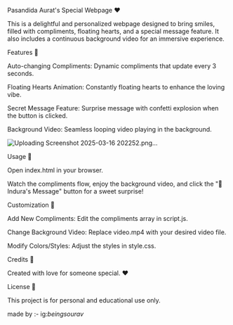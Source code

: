 Pasandida Aurat's Special Webpage ❤️

This is a delightful and personalized webpage designed to bring smiles, filled with compliments, 
floating hearts, and a special message feature. 
It also includes a continuous background video for an immersive experience.

Features 🌟

Auto-changing Compliments: Dynamic compliments that update every 3 seconds.

Floating Hearts Animation: Constantly floating hearts to enhance the loving vibe.

Secret Message Feature: Surprise message with confetti explosion when the button is clicked.

Background Video: Seamless looping video playing in the background.

![Uploading Screenshot 2025-03-16 202252.png…]()

Usage 🚀

Open index.html in your browser.

Watch the compliments flow, enjoy the background video, and click the "💌Indura's Message" button for a sweet surprise!

Customization 🎨

Add New Compliments: Edit the compliments array in script.js.

Change Background Video: Replace video.mp4 with your desired video file.

Modify Colors/Styles: Adjust the styles in style.css.

Credits 🙌

Created with love for someone special. ❤️

License 📜

This project is for personal and educational use only.

made by :- ig:_beingsourav_
